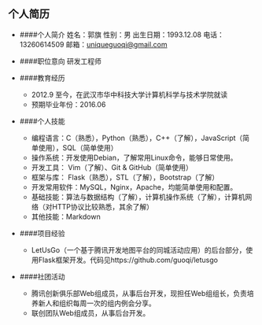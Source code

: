 ## 个人简历
- ####个人简介
姓名：郭旗
性别：男
出生日期：1993.12.08
电话：13260614509
邮箱：uniqueguoqi@gmail.com

- ####职位意向
研发工程师

- ####教育经历
	- 2012.9 至今，在武汉市华中科技大学计算机科学与技术学院就读
	- 预期毕业年份：2016.06

- ####个人技能
	- 编程语言：C（熟悉），Python（熟悉），C++（了解），JavaScript（简单使用），SQL（简单使用）
	- 操作系统：开发使用Debian，了解常用Linux命令，能够日常使用。
	-  开发工具： Vim（了解）、Git & GitHub（简单使用）
	-  框架与库： Flask（熟悉），STL（了解），Bootstrap（了解）
	-  开发常用软件：MySQL，Nginx，Apache，均能简单使用和配置。
	-  基础技能：算法与数据结构（了解），计算机操作系统（了解），计算机网络（对HTTP协议比较熟悉，其余了解）
	-  其他技能：Markdown
	
- ####项目经验
	-	LetUsGo（一个基于腾讯开发地图平台的同城活动应用）的后台部分，使用Flask框架开发。代码见https://github.com/guoqi/letusgo

- ####社团活动
  -  腾讯创新俱乐部Web组成员，从事后台开发，现担任Web组组长，负责培养新人和组织每周一次的组内例会分享。
  -  联创团队Web组成员，从事后台开发。